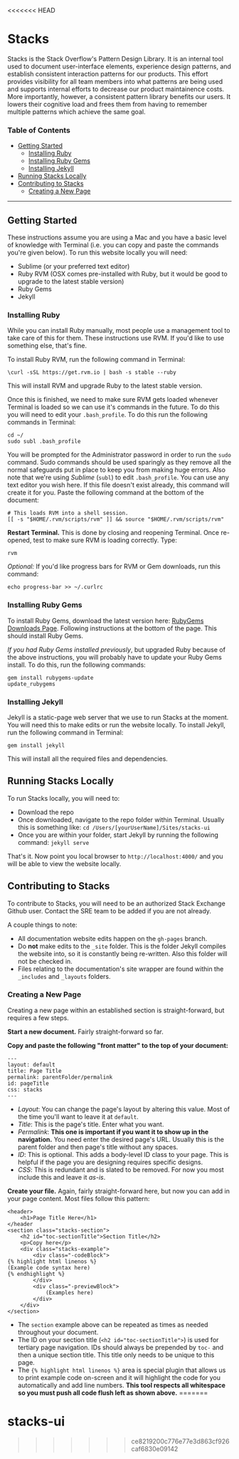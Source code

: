 <<<<<<< HEAD
# Stacks

Stacks is the Stack Overflow's Pattern Design Library. It is an internal tool used to document user-interface elements, experience design patterns, and establish consistent interaction patterns for our products. This effort provides visibility for all team members into what patterns are being used and supports internal efforts to decrease our product maintainence costs. More importantly, however, a consistent pattern library benefits our users. It lowers their cognitive load and frees them from having to remember multiple patterns which achieve the same goal.

### Table of Contents
 - [Getting Started](#getting-started)
   - [Installing Ruby](#installing-ruby)
   - [Installing Ruby Gems](#installing-ruby-gems)
   - [Installing Jekyll](#installing-jekyll)
 - [Running Stacks Locally](#running-stacks-locally)
 - [Contributing to Stacks](#contributing-to-stacks)
   - [Creating a New Page](#creating-a-new-page)

---

## Getting Started

These instructions assume you are using a Mac and you have a basic level of knowledge with Terminal (i.e. you can copy and paste the commands you're given below). To run this website locally you will need:

 - Sublime (or your preferred text editor)
 - Ruby RVM (OSX comes pre-installed with Ruby, but it would be good to upgrade to the latest stable version)
 - Ruby Gems
 - Jekyll

### Installing Ruby

While you can install Ruby manually, most people use a management tool to take care of this for them. These instructions use RVM. If you'd like to use something else, that's fine.

To install Ruby RVM, run the following command in Terminal:

	\curl -sSL https://get.rvm.io | bash -s stable --ruby

This will install RVM and upgrade Ruby to the latest stable version.

Once this is finished, we need to make sure RVM gets loaded whenever Terminal is loaded so we can use it's commands in the future. To do this you will need to edit your `.bash_profile`. To do this run the following commands in Terminal:

	cd ~/
	sudo subl .bash_profile

You will be prompted for the Administrator password in order to run the `sudo` command. Sudo commands should be used sparingly as they remove all the normal safeguards put in place to keep you from making huge errors. Also note that we're using *Sublime* (`subl`) to edit `.bash_profile`. You can use any text editor you wish here. If this file doesn't exist already, this command will create it for you. Paste the following command at the bottom of the document:

	# This loads RVM into a shell session.
	[[ -s "$HOME/.rvm/scripts/rvm" ]] && source "$HOME/.rvm/scripts/rvm"

**Restart Terminal.** This is done by closing and reopening Terminal. Once re-opened, test to make sure RVM is loading correctly. Type:

	rvm

*Optional:* If you'd like progress bars for RVM or Gem downloads, run this command:

	echo progress-bar >> ~/.curlrc


### Installing Ruby Gems

To install Ruby Gems, download the latest version here: [RubyGems Downloads Page](https://rubygems.org/pages/download). Following instructions at the bottom of the page. This should install Ruby Gems.

*If you had Ruby Gems installed previously*, but upgraded Ruby because of the above instructions, you will probably have to update your Ruby Gems install. To do this, run the following commands:

	gem install rubygems-update
	update_rubygems

### Installing Jekyll

Jekyll is a static-page web server that we use to run Stacks at the moment. You will need this to make edits or run the website locally. To install Jekyll, run the following command in Terminal:

	gem install jekyll

This will install all the required files and dependencies.

## Running Stacks Locally

To run Stacks locally, you will need to:

 - Download the repo
 - Once downloaded, navigate to the repo folder within Terminal. Usually this is something like: `cd /Users/[yourUserName]/Sites/stacks-ui`
 - Once you are within your folder, start Jekyll by running the following command: `jekyll serve`

That's it. Now point you local browser to ` http://localhost:4000/ ` and you will be able to view the website locally.


## Contributing to Stacks

To contribute to Stacks, you will need to be an authorized Stack Exchange Github user. Contact the SRE team to be added if you are not already.

A couple things to note:

 - All documentation website edits happen on the `gh-pages` branch.
 - Do **not** make edits to the `_site` folder. This is the folder Jekyll compiles the website into, so it is constantly being re-written. Also this folder will not be checked in. 
 - Files relating to the documentation's site wrapper are found within the `_includes` and `_layouts` folders.

### Creating a New Page

Creating a new page within an established section is straight-forward, but requires a few steps.

**Start a new document.**
Fairly straight-forward so far.

**Copy and paste the following "front matter" to the top of your document:**

	---
	layout: default
	title: Page Title
	permalink: parentFolder/permalink
	id: pageTitle
	css: stacks
	---

 - *Layout*: You can change the page's layout by altering this value. Most of the time you'll want to leave it at `default`.
 - *Title*: This is the page's title. Enter what you want.
 - *Permalink*: **This one is important if you want it to show up in the navigation.** You need enter the desired page's URL. Usually this is the parent folder and then page's title without any spaces.
 - *ID*: This is optional. This adds a body-level ID class to your page. This is helpful if the page you are designing requires specific designs.
 - *CSS*: This is redundant and is slated to be removed. For now you most include this and leave it *as-is*.

**Create your file.**
Again, fairly straight-forward here, but now you can add in your page content. Most files follow this pattern:

	<header>
		<h1>Page Title Here</h1>
	</header
	<section class="stacks-section">
		<h2 id="toc-sectionTitle">Section Title</h2>
		<p>Copy here</p>
		<div class="stacks-example">
			<div class="-codeBlock">
	{% highlight html linenos %}
	(Example code syntax here)
	{% endhighlight %}
			</div>
			<div class="-previewBlock">
				(Examples here)
			</div>
		</div>
	</section>

 - The `section` example above can be repeated as times as needed throughout your document.
 - The ID on your section title (`<h2 id="toc-sectionTitle">`) is used for tertiary page navigation. IDs should always be prepended by `toc-` and then a unique section title. This title only needs to be unique to this page.
 - The `{% highlight html linenos %}` area is special plugin that allows us to print example code on-screen and it will highlight the code for you automatically and add line numbers. **This tool respects all whitespace so you must push all code flush left as shown above.**
=======
# stacks-ui
>>>>>>> ce8219200c776e77e3d863cf926caf6830e09142
